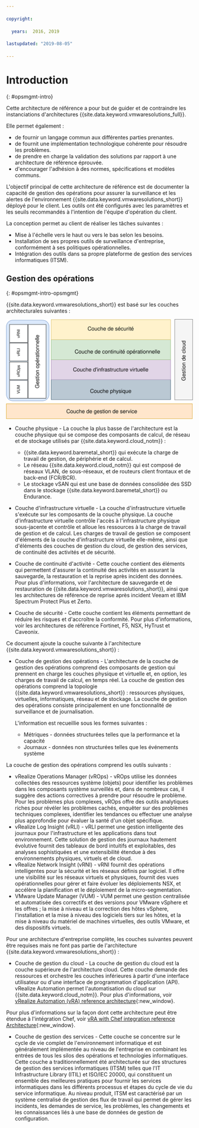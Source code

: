 ```yaml
---

copyright:

  years:  2016, 2019

lastupdated: "2019-08-05"

---
```


# Introduction
{: #opsmgmt-intro}

Cette architecture de référence a pour but de guider et de contraindre les instanciations d'architectures {{site.data.keyword.vmwaresolutions_full}}.

Elle permet également :
* de fournir un langage commun aux différentes parties prenantes.
* de fournit une implémentation technologique cohérente pour résoudre les problèmes.
* de prendre en charge la validation des solutions par rapport à une architecture de référence éprouvée.
* d'encourager l'adhésion à des normes, spécifications et modèles communs.

L'objectif principal de cette architecture de référence est de documenter la capacité de gestion des opérations pour assurer la surveillance et les alertes de l'environnement {{site.data.keyword.vmwaresolutions_short}} déployé pour le client. Les outils ont été configurés avec les paramètres et les seuils recommandés à l'intention de l'équipe d'opération du client.

La conception permet au client de réaliser les tâches suivantes :
* Mise à l'échelle vers le haut ou vers le bas selon les besoins.
* Installation de ses propres outils de surveillance d'entreprise, conformément à ses politiques opérationnelles.
* Intégration des outils dans sa propre plateforme de gestion des services informatiques (ITSM).

## Gestion des opérations
{: #opsmgmt-intro-opsmgmt}

{{site.data.keyword.vmwaresolutions_short}} est basé sur les couches architecturales suivantes :

![Diagramme de l'architecture](../../images/opsmgmt-architecture.svg "Diagramme de l'architecture")

* Couche physique - La couche la plus basse de l'architecture est la couche physique qui se compose des composants de calcul, de réseau et de stockage utilisés par {{site.data.keyword.cloud_notm}} :
  * {{site.data.keyword.baremetal_short}} qui exécute la charge de travail de gestion, de périphérie et de calcul.
  * Le réseau {{site.data.keyword.cloud_notm}} qui est composé de réseaux VLAN, de sous-réseaux, et de routeurs client frontaux et de back-end (FCR/BCR).
  * Le stockage vSAN qui est une base de données consolidée des SSD dans le stockage {{site.data.keyword.baremetal_short}} ou Endurance.

* Couche d'infrastructure virtuelle - La couche d'infrastructure virtuelle s'exécute sur les composants de la couche physique. La couche d'infrastructure virtuelle contrôle l'accès à l'infrastructure physique sous-jacente et contrôle et alloue les ressources à la charge de travail de gestion et de calcul. Les charges de travail de gestion se composent d'éléments de la couche d'infrastructure virtuelle elle-même, ainsi que d'éléments des couches de gestion du cloud, de gestion des services, de continuité des activités et de sécurité.

* Couche de continuité d'activité - Cette couche contient des éléments qui permettent d'assurer la continuité des activités en assurant la sauvegarde, la restauration et la reprise après incident des données. Pour plus d'informations, voir l'architecture de sauvegarde et de restauration de {{site.data.keyword.vmwaresolutions_short}}, ainsi que les architectures de référence de reprise après incident Veeam et IBM Spectrum Protect Plus et Zerto.

* Couche de sécurité - Cette couche contient les éléments permettant de réduire les risques et d'accroître la conformité. Pour plus d'informations, voir les architectures de référence Fortinet, F5, NSX, HyTrust et Caveonix.

Ce document ajoute la couche suivante à l'architecture {{site.data.keyword.vmwaresolutions_short}} :

* Couche de gestion des opérations - L'architecture de la couche de gestion des opérations comprend des composants de gestion qui prennent en charge les couches physique et virtuelle et, en option, les charges de travail de calcul, en temps réel. La couche de gestion des opérations comprend la topologie {{site.data.keyword.vmwaresolutions_short}} : ressources physiques, virtuelles, informatiques, réseau et de stockage. La couche de gestion des opérations consiste principalement en une fonctionnalité de surveillance et de journalisation.

  L'information est recueillie sous les formes suivantes :
    * Métriques - données structurées telles que la performance et la capacité
    * Journaux - données non structurées telles que les événements système

La couche de gestion des opérations comprend les outils suivants :

* vRealize Operations Manager (vROps) - vROps utilise les données collectées des ressources système (objets) pour identifier les problèmes dans les composants système surveillés et, dans de nombreux cas, il suggère des actions correctives à prendre pour résoudre le problème. Pour les problèmes plus complexes, vROps offre des outils analytiques riches pour révéler les problèmes cachés, enquêter sur des problèmes techniques complexes, identifier les tendances ou effectuer une analyse plus approfondie pour évaluer la santé d'un objet spécifique.
* vRealize Log Insight (vRLI) - vRLI permet une gestion intelligente des journaux pour l'infrastructure et les applications dans tout environnement. Cette solution de gestion des journaux hautement évolutive fournit des tableaux de bord intuitifs et exploitables, des analyses sophistiquées et une extensibilité étendue à des environnements physiques, virtuels et de cloud.
* vRealize Network Insight (vRNI) - vRNI fournit des opérations intelligentes pour la sécurité et les réseaux définis par logiciel. Il offre une visibilité sur les réseaux virtuels et physiques, fournit des vues opérationnelles pour gérer et faire évoluer les déploiements NSX, et accélère la planification et le déploiement de la micro-segmentation.
* VMware Update Manager (VUM) - VUM permet une gestion centralisée et automatisée des correctifs et des versions pour VMware vSphere et les offres ; la mise à niveau et la correction des hôtes vSphere, l'installation et la mise à niveau des logiciels tiers sur les hôtes, et la mise à niveau du matériel de machines virtuelles, des outils VMware, et des dispositifs virtuels.

Pour une architecture d'entreprise complète, les couches suivantes peuvent être requises mais ne font pas partie de l'architecture {{site.data.keyword.vmwaresolutions_short}} :

* Couche de gestion du cloud - La couche de gestion du cloud est la couche supérieure de l'architecture cloud. Cette couche demande des ressources et orchestre les couches inférieures à partir d'une interface utilisateur ou d'une interface de programmation d'application (API). vRealize Automation permet l'automatisation du cloud sur {{site.data.keyword.cloud_notm}}. Pour plus d'informations, voir [vRealize Automation (vRA) reference architecture](https://www.ibm.com/cloud/garage/files/IBM_Cloud_for_VMware_Solutions_VRA_Architecture_v1.pdf){:new_window}.

Pour plus d'informations sur la façon dont cette architecture peut être étendue à l'intégration Chef, voir [vRA with Chef integration reference Architecture](https://www.ibm.com/cloud/garage/files/IBM_Cloud_for_VMware_Solutions_VRA_Chef_Integration_Architecture.pdf){:new_window}.

* Couche de gestion des services - Cette couche se concentre sur le cycle de vie complet de l'environnement informatique et est généralement implémentée au niveau de l'entreprise en combinant les entrées de tous les silos des opérations et technologies informatiques. Cette couche a traditionnellement été architecturée sur des structures de gestion des services informatiques (ITSM) telles que l'IT Infrastructure Library (ITIL) et ISO/IEC 20000, qui constituent un ensemble des meilleures pratiques pour fournir les services informatiques dans les différents processus et étapes du cycle de vie du service informatique. Au niveau produit, ITSM est caractérisé par un système centralisé de gestion des flux de travail qui permet de gérer les incidents, les demandes de service, les problèmes, les changements et les connaissances liés à une base de données de gestion de configuration.
